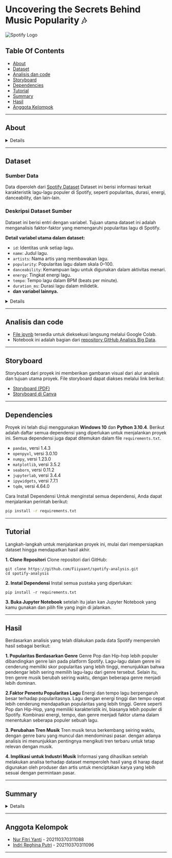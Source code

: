 # Uncovering the Secrets Behind Music Popularity 🎶

![Spotify Logo](https://upload.wikimedia.org/wikipedia/commons/thumb/2/26/Spotify_logo_with_text.svg/1024px-Spotify_logo_with_text.svg.png)


## Table Of Contents
- [About](#About)
- [Dataset](#dataset)
- [Analisis dan code](#analisis-dan-code)
- [Storyboard](#storyboard)
- [Dependencies](#dependencies)
- [Tutorial](#Tutorial)
- [Summary](#Summary)
- [Hasil](#hasil)
- [Anggota Kelompok](#anggota-kelompok)

---


## About
<details>
  
### **1.1 Musik: Lebih dari Sekadar Hiburan**

Musik lebih dari sekadar hiburan; ia memiliki dampak besar pada **suasana hati**, **produktivitas**, dan bahkan **membentuk tren sosial** yang memengaruhi kehidupan sehari-hari. 

Di tengah persaingan ketat di industri musik, **memahami apa yang membuat sebuah lagu bisa viral atau populer** adalah kunci sukses. Dengan perkembangan teknologi, terutama lewat platform seperti **Spotify**, tren musik bergerak sangat cepat, dan preferensi audiens pun berubah seiring waktu.

Oleh karena itu, penting untuk menganalisis:
- **Faktor-faktor yang memengaruhi popularitas lagu**,
- **Karakteristik musik yang cocok untuk aktivitas tertentu**, serta
- **Tren yang muncul berdasarkan waktu rilis**.

Pemahaman ini bisa membantu **artis**, **produser**, dan **label musik** menciptakan karya yang lebih relevan, menarik, dan berpotensi sukses. 
Mari bersama-sama mengeksplorasi apa yang sebenarnya membuat musik bisa menghubungkan banyak orang!


### **1.2 Penjelasan Singkat Tentang Rencana dalam Mengatasi Pernyataan Masalah**

Kami menggunakan dataset yang berisi **32,833 lagu** dengan **23 fitur utama** seperti popularitas, genre, danceability, tempo, energi, valence, durasi, dan tahun rilis. Data ini mencakup informasi terperinci yang relevan untuk menganalisis tren musik, memahami karakteristik yang memengaruhi popularitas lagu, dan memberikan insight kepada artis serta produser musik.  

Pendekatan kami terdiri dari:
1. **Analisis Tren Musik**: Mengidentifikasi faktor-faktor yang memengaruhi popularitas lagu dan potensinya untuk menjadi viral berdasarkan genre dan fitur musik.
2. **Karakteristik Lagu untuk Aktivitas Tertentu**: Mengelompokkan lagu berdasarkan fitur seperti energi, tempo, dan valence untuk berbagai aktivitas seperti workout, relaksasi, atau bekerja.
3. **Tren Berdasarkan Waktu**: Menelusuri evolusi fitur musik seperti durasi, danceability, dan valence untuk menemukan perubahan pola preferensi audiens.
4. **Memberikan Insight Strategis**: Menyediakan panduan bagi artis dan industri musik untuk menciptakan karya yang relevan dengan audiens modern.

### **1.3 Pendekatan dan Teknik Analisis**

Kami menggunakan berbagai teknik analisis data untuk memahami dan menjawab permasalahan:
1. **Eksplorasi Data**: Melihat distribusi dan pola fitur musikal, seperti danceability dan popularitas.
2. **Korelasi Fitur**: Mengukur hubungan antara elemen musikal seperti energi, valence, dan danceability dengan tingkat popularitas.
3. **Clustering**: Mengelompokkan lagu menggunakan teknik seperti *K-Means* untuk menentukan kelompok lagu berdasarkan karakteristik tertentu, seperti workout atau relaksasi.
4. **Analisis Tren Historis**: Mengamati perubahan durasi, valence, dan danceability lagu berdasarkan tahun rilis untuk memahami evolusi tren musik.
5. **Visualisasi Data**: Menggunakan grafik untuk memetakan tren seperti dominasi genre setiap tahun, perubahan durasi lagu, dan evolusi energi serta valence.
6. **Rekomendasi Berbasis Data**: Menyusun daftar lagu dan insight untuk genre atau aktivitas tertentu berdasarkan hasil analisis.

Pendekatan ini bertujuan untuk memberikan solusi komprehensif yang relevan dengan dinamika industri musik modern.

### **1.4 Manfaat Analisis untuk Konsumen dan Industri Musik**

**Bagi Artis dan Produser**:
- Insight tentang genre dan fitur musik yang cenderung populer, seperti danceability tinggi atau valence positif, membantu menciptakan lagu dengan peluang besar untuk viralitas.
- Rekomendasi tentang durasi lagu, kombinasi fitur seperti energi dan tempo, serta genre dominan dapat menjadi panduan dalam proses kreatif.

**Bagi Industri Musik**:
- Tren berdasarkan waktu membantu industri memahami evolusi musik dan menyesuaikan strategi pemasaran.
- Insight tentang fitur musikal memungkinkan label untuk lebih tepat memasarkan lagu sesuai target audiens, baik untuk platform digital seperti Spotify maupun media sosial seperti TikTok.

**Bagi Audiens**:
- Playlist yang relevan dengan kebutuhan, seperti lagu workout dengan energi tinggi atau lagu relaksasi dengan suasana positif.
- Meningkatkan pengalaman mendengarkan yang lebih personal, membantu audiens menikmati musik yang sesuai dengan aktivitas dan preferensi mereka.

Analisis kami dilakukan diharapkan memberikan manfaat nyata untuk semua pemangku kepentingan dalam industri musik, mulai dari menciptakan musik yang relevan hingga memperkuat pengalaman mendengarkan audiens.
</details>


---

## Dataset

### Sumber Data
Data diperoleh dari [Spotify Dataset](https://www.dropbox.com/sh/qj0ueimxot3ltbf/AACzMOHv7sZCJsj3ErjtOG7ya?dl%3D1&sa=D&source=docs&ust=1733757131967275&usg=AOvVaw330-rZg7-2fAFW98M3BOK7)
 Dataset ini berisi informasi terkait karakteristik lagu-lagu populer di Spotify, seperti popularitas, durasi, energi, danceability, dan lain-lain.

### Deskripsi Dataset Sumber
Dataset ini berisi **<jumlah data>** entri dengan **<jumlah variabel>** variabel. Tujuan utama dataset ini adalah menganalisis faktor-faktor yang memengaruhi popularitas lagu di Spotify.  

**Detail variabel utama dalam dataset:**
- `id`: Identitas unik setiap lagu.
- `name`: Judul lagu.
- `artists`: Nama artis yang membawakan lagu.
- `popularity`: Popularitas lagu dalam skala 0–100.
- `danceability`: Kemampuan lagu untuk digunakan dalam aktivitas menari.
- `energy`: Tingkat energi lagu.
- `tempo`: Tempo lagu dalam BPM (beats per minute).
- `duration_ms`: Durasi lagu dalam milidetik.
- **dan variabel lainnya.**  

<details>

**Karakteristik khusus data:**
- **Nilai Hilang:** Dataset mencatat nilai hilang sebagai `NaN`.  
- **Format Waktu:** Kolom waktu rilis menggunakan format `YYYY-MM-DD`.  

### Langkah-Langkah Pembersihan Data
#### **Langkah 1: Impor Data**
Data diimpor menggunakan pustaka `pandas` dengan format `.csv`. Berikut adalah langkah untuk mengimpor data:  
```python
import pandas as pd

# Membaca dataset 
df = pd.read_csv("spotify_dataset.csv")

# Menampilkan beberapa baris awal
df.head()
```

#### **Langkah 2: Pemeriksaan Nilai Hilang**
Kolom dengan nilai yang hilang diperiksa dan ditangani sesuai konteks:

```
# Menangani nilai hilang
df['popularity'].fillna(df['popularity'].mean(), inplace=True)  # Imputasi dengan rata-rata
df.dropna(subset=['artists', 'name'], inplace=True)  # Hapus baris dengan artis/nama hilang
```
#### **Langkah 3: Pemeriksaan dan Perbaikan Tipe Data**
Setelah data bersih, tipe data diperiksa dan diperbaiki jika ditemukan ketidaksesuaian.
```
# Mengecek tipe data
df.dtypes

# Mengubah tipe data 'duration_ms' menjadi tipe integer
df['duration_ms'] = df['duration_ms'].astype(int)
```
#### Ringkasan Dataset Setelah Pembersihan

**Sebelum Pembersihan:**
| Variabel              | Nilai Hilang |
|-----------------------|--------------|
| track_artist          | 5            |
| track_album_name      | 5            |
| track_name            | 5            |
| track_id              | 0            |
| key                   | 0            |
| tempo                 | 0            |
| valence               | 0            |
| liveness              | 0            |
| instrumentalness      | 0            |
| acousticsness         | 0            |
| speechiness           | 0            |
| mode                  | 0            |
| loudness              | 0            |
| danceability          | 0            |
| energy                | 0            |

**Sesudah Pembersihan:**
| Variabel              | Nilai Hilang |
|-----------------------|--------------|
| track_id              | 0            |
| energy                | 0            |
| tempo                 | 0            |
| valence               | 0            |
| liveness              | 0            |
| instrumentalness      | 0            |
| acousticsness         | 0            |
| speechiness           | 0            |
| mode                  | 0            |
| loudness              | 0            |
| key                   | 0            |
| danceability          | 0            |
| track_name            | 0            |
| playlist_subgenre     | 0            |
| playlist_genre        | 0            |
| playlist_id           | 0            |
| playlist_name         | 0            |
| track_album_release_date | 0         |


### Analisis Statistik Deskriptif


#### Tujuan
Analisis statistik deskriptif dilakukan untuk memberikan gambaran umum tentang data yang telah dibersihkan. Hal ini meliputi informasi seperti rata-rata, standar deviasi, nilai minimum, nilai maksimum, serta kuartil dari setiap variabel numerik dalam dataset.

#### Statistik Deskriptif Variabel Numerik
Berikut adalah hasil analisis statistik deskriptif untuk variabel numerik dalam dataset:

| Variabel            | Count    | Mean       | Std Dev    | Min       | 25%       | 50%       | 75%       | Max       |
|---------------------|----------|------------|------------|-----------|-----------|-----------|-----------|-----------|
| `track_popularity`  | 32833    | 42.48      | 24.98      | 0.00      | 24.00     | 45.00     | 62.00     | 100.00    |
| `danceability`      | 32833    | 0.65       | 0.14       | 0.00      | 0.56      | 0.67      | 0.76      | 0.98      |
| `energy`            | 32833    | 0.69       | 0.18       | 0.00      | 0.58      | 0.72      | 0.84      | 1.00      |
| `key`               | 32833    | 5.37       | 3.61       | 0.00      | 2.00      | 6.00      | 9.00      | 11.00     |
| `loudness`          | 32833    | -6.71      | 2.99       | -46.44    | -8.17     | -6.16     | -4.64     | 1.28      |
| `mode`              | 32833    | 0.56       | 0.49       | 0.00      | 0.00      | 1.00      | 1.00      | 1.00      |
| `speechiness`       | 32833    | 0.10       | 0.10       | 0.00      | 0.04      | 0.06      | 0.13      | 0.91      |
| `acousticness`      | 32833    | 0.17       | 0.21       | 0.00      | 0.01      | 0.08      | 0.25      | 0.99      |
| `instrumentalness`  | 32833    | 0.08       | 0.22       | 0.00      | 0.00      | 0.00      | 0.00      | 0.99      |
| `liveness`          | 32833    | 0.19       | 0.15       | 0.00      | 0.09      | 0.12      | 0.24      | 0.99      |
| `valence`           | 32833    | 0.51       | 0.23       | 0.00      | 0.33      | 0.51      | 0.69      | 0.99      |
| `tempo`             | 32833    | 120.88     | 26.90      | 0.00      | 99.96     | 121.98    | 133.92    | 239.44    |
| `duration_ms`       | 32833    | 225799.81  | 59834.00   | 4000.00   | 187819.00 | 216000.00 | 253585.00 | 517810.00 |

**Kesimpulan Awal**
1. **Populeritas Lagu (track_popularity)**: Nilai rata-rata adalah 42.48, menunjukkan sebagian besar lagu tidak sepenuhnya populer.
2. **Danceability dan Energy**: Sebagian besar lagu memiliki nilai danceability dan energy tinggi, yang menunjukkan karakteristik musik yang sering digunakan untuk aktivitas tarian atau hiburan.
3. **Tempo**: Tempo rata-rata adalah sekitar 120 BPM, konsisten dengan genre musik pop dan dance.
</details>
  
---
## Analisis dan code
- [File ipynb](https://colab.research.google.com/drive/1IT7PGdNXmqVbZYcVfQr2KW413MFy3L2V?usp=sharing) tersedia untuk dieksekusi langsung melalui Google Colab.
- Notebook ini adalah bagian dari [repository GitHub Analisis Big Data](https://github.com/fiiyaant/Analisis-Big-data/tree/main/Notebook).

---
## Storyboard
Storyboard dari proyek ini memberikan gambaran visual dari alur analisis dan tujuan utama proyek. File storyboard dapat diakses melalui link berikut:
- [Storyboard (PDF)](https://github.com/fiiyaant/Analisis-Big-data/blob/main/Storyboard/Storyboard.pdf)
- [Storyboard di Canva](https://www.canva.com/design/DAGYmD00Jps/ZUJwMcNluhOYKbGw4kTA7w/edit)

---
## Dependencies

Proyek ini telah diuji menggunakan **Windows 10** dan **Python 3.10.4**.
Berikut adalah daftar semua dependensi yang diperlukan untuk menjalankan proyek ini. Semua dependensi juga dapat ditemukan dalam file `requirements.txt`.

- `pandas`, versi 1.4.3  
- `openpyxl`, versi 3.0.10  
- `numpy`, versi 1.23.0  
- `matplotlib`, versi 3.5.2  
- `seaborn`, versi 0.11.2  
- `jupyterlab`, versi 3.4.4  
- `ipywidgets`, versi 7.7.1  
- `tqdm`, versi 4.64.0  

Cara Install Dependensi
Untuk menginstal semua dependensi, Anda dapat menjalankan perintah berikut:

```bash
pip install -r requirements.txt
```


---
## Tutorial

Langkah-langkah untuk menjalankan proyek ini, mulai dari mempersiapkan dataset hingga mendapatkan hasil akhir.

**1. Clone Repositori**
Clone repositori dari GitHub:
```
git clone https://github.com/Fiiyaant/spotify-analysis.git
cd spotify-analysis
```
**2. Instal Dependensi**
Instal semua pustaka yang diperlukan:
```
pip install -r requirements.txt
```
**3. Buka Jupyter Notebook**
setelah itu jalan kan Jupyter Notebook yang kamu gunakan dan pilih file yang ingin di jalankan.


---

## Hasil
Berdasarkan analisis yang telah dilakukan pada data Spotify memperoleh hasil sebagai berikut:

**1. Popularitas Berdasarkan Genre**
Genre Pop dan Hip-hop lebih populer dibandingkan genre lain pada platform Spotify. Lagu-lagu dalam genre ini cenderung memiliki skor popularitas yang lebih tinggi, menunjukkan bahwa pendengar lebih sering memilih lagu-lagu dari genre tersebut. Selain itu, tren genre musik berubah seiring waktu, dengan beberapa genre menjadi lebih dominan.

**2.Faktor Penentu Popularitas Lagu**
Energi dan tempo lagu berpengaruh besar terhadap popularitasnya. Lagu dengan energi tinggi dan tempo cepat lebih cenderung mendapatkan popularitas yang lebih tinggi. Genre seperti Pop dan Hip-Hop, yang memiliki karakteristik ini, biasanya lebih populer di Spotify. Kombinasi energi, tempo, dan genre menjadi faktor utama dalam menentukan seberapa populer sebuah lagu.

**3. Perubahan Tren Musik**
Tren musik terus berkembang seiring waktu, dengan genre baru yang muncul dan mendominasi pasar. dengan adanya analisis ini menunjukkan pentingnya mengikuti tren terbaru untuk tetap relevan dengan musik.

**4. Implikasi untuk Industri Musik**
Informasi yang dihasilkan setelah melakukan analisa terhadap dataset memperoleh hasil yang di harap dapat digunakan oleh produser dan artis untuk menciptakan karya yang lebih sesuai dengan permintaan pasar.


---

## Summary

<details>

**1. Pernyataan Masalah**
Industri musik terus berkembang pesat dengan hadirnya platform digital seperti Spotify dan TikTok yang mengubah cara audiens mengonsumsi dan menikmati musik. Tantangan utama yang dihadapi adalah:
- **Mengidentifikasi faktor-faktor yang membuat sebuah lagu populer atau viral.**
- **Menentukan karakteristik lagu yang sesuai untuk aktivitas tertentu seperti workout, relaksasi, atau bekerja.**
- **Menganalisis tren musik berdasarkan waktu rilis.**

Masalah ini sangat relevan bagi artis, produser, dan label musik untuk menciptakan lagu yang lebih relevan, menarik, dan memiliki daya tarik global.

---
**2. Pendekatan untuk Membahas Masalah**
Dataset yang digunakan mencakup **32,833 lagu** dengan **23 fitur utama**, seperti:
- **Fitur numerik:** Popularitas, danceability, energy, valence, tempo, dan durasi.
- **Fitur kategori:** Genre, sub-genre, nama artis, dan tahun rilis.

**Metodologi yang Diterapkan:**
1. **Eksplorasi Data:**
   - Mengidentifikasi pola dan distribusi fitur musikal utama seperti popularitas, tempo, dan energi.
2. **Analisis Tren:**
   - Memetakan evolusi genre, durasi lagu, dan danceability dari tahun ke tahun untuk memahami perubahan preferensi audiens.
3. **Segmentasi Aktivitas:**
   - Mengelompokkan lagu berdasarkan fitur tertentu untuk aktivitas seperti workout (tempo tinggi), relaksasi (energi rendah), dan bekerja (acousticness tinggi).
4. **Visualisasi Data:**
   - Menggunakan grafik untuk menggambarkan tren popularitas, perubahan genre, dan evolusi fitur musikal.

---

**3. Wawasan Utama**
1. **Dominasi Genre Berdasarkan Waktu:**
   - **Rock** mendominasi dari tahun 1960-an hingga 1990-an dengan lagu ikonik seperti *"Bohemian Rhapsody"* oleh Queen.
   - **Pop dan EDM** menjadi genre yang dominan sejak 2010-an, didorong oleh platform digital. Contoh: *"Shape of You"* oleh Ed Sheeran.

2. **Durasi Lagu Berdasarkan Era:**
   - Lagu pada era 1960-1980-an berdurasi panjang (~4 menit), seperti *"Hotel California"* oleh Eagles.
   - Lagu modern cenderung lebih pendek (~3 menit), mencerminkan preferensi audiens akan konten yang cepat dan ringkas.

3. **Faktor Viralitas Lagu:**
   - **Energy tinggi** (EDM dan Pop) memicu daya tarik instan di platform media sosial.
   - Kombinasi **danceability tinggi** dan **valence positif** sangat cocok untuk menciptakan tantangan tarian viral di TikTok.

4. **Tren Danceability dan Valence:**
   - Danceability meningkat secara konsisten sejak 1980-an, sedangkan valence (keceriaan lagu) menurun sejak 1990-an, menunjukkan pergeseran menuju musik yang lebih emosional.

---


**4. Implikasi Analisis**
**Bagi Artis dan Produser:**
- **Fokus pada Genre Pop dan Latin:** Kedua genre ini memiliki daya tarik global yang fleksibel dan relevan untuk berbagai audiens.
- **Optimalkan Fitur Musik:** Kombinasi energi tinggi, valence positif, dan ritme yang mudah ditarikan meningkatkan potensi viralitas lagu.
- **Pertimbangkan Durasi Lagu:** Lagu yang lebih pendek lebih sesuai dengan kebiasaan audiens modern.

**Bagi Industri Musik:**
- **Tren Genre dan Fitur:** Wawasan ini membantu label musik merencanakan strategi pemasaran yang sesuai dengan target audiens.
- **Rekomendasi Berbasis Data:** Membantu kurasi playlist untuk berbagai aktivitas seperti olahraga, relaksasi, atau bekerja.

**Bagi Konsumen:**
- **Playlist Relevan:** Memberikan pilihan lagu yang sesuai dengan kebutuhan emosional atau aktivitas spesifik mereka, seperti workout dengan tempo cepat atau relaksasi dengan energi rendah.

---

**5. Keterbatasan dan Saran Peningkatan**
1. **Keterbatasan Dataset:**
   - Tidak mencakup faktor eksternal seperti strategi promosi atau tren sosial yang dapat memengaruhi popularitas lagu.
   - Tidak memiliki data lokasi geografis yang dapat memberikan insight preferensi audiens regional.


**Saran Peningkatan:**
- Menambahkan data perilaku audiens, seperti pola mendengarkan di platform digital.
- Memasukkan elemen non-musikal seperti waktu perilisan dan promosi untuk analisis lebih holistik.
- Menggunakan model prediktif untuk memproyeksikan tren musik di masa depan.

---

**Kesimpulan**
Melalui analisis ini, kami menyediakan wawasan berbasis data untuk membantu semua pihak di industri musik—dari artis, produser, hingga label—memahami dan menciptakan musik yang relevan dengan audiens modern. Dengan fokus pada fitur musikal, tren waktu, dan preferensi audiens, wawasan ini mendukung inovasi dan kesuksesan dalam pasar musik global yang terus berubah.

</details>

---

## Anggota Kelompok

- [Nur Fitri Yanti](https://github.com/fiiyaant) - 202110370311088
- [Indri Reghina Putri](https://github.com/nanajem1) - 202110370311096

---
